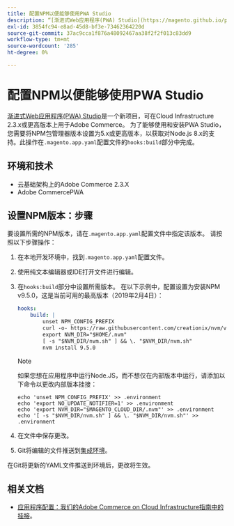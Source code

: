 ```yaml
---
title: 配置NPM以便能够使用PWA Studio
description: “[渐进式Web应用程序(PWA) Studio](https://magento.github.io/pwa-studio/)是一个新项目，可用于Adobe Commerce上的cloud infrastructure 2.3.x或更高版本。 为了能够使用和安装PWA Studio，您需要将NPM包管理器版本设置为5.x或更高版本，以获取对Node.js 8.x的支持。此操作在“.magento.app.yaml”配置文件的“hooks：build”部分中完成。
exl-id: 3854fc94-e8ad-45d8-bf3e-73462364220d
source-git-commit: 37ac9cca1f876a48092467aa38f2f2f013c83dd9
workflow-type: tm+mt
source-wordcount: '285'
ht-degree: 0%

---
```


# 配置NPM以便能够使用PWA Studio

[渐进式Web应用程序(PWA) Studio](https://magento.github.io/pwa-studio/)是一个新项目，可在Cloud Infrastructure 2.3.x或更高版本上用于Adobe Commerce。 为了能够使用和安装PWA Studio，您需要将NPM包管理器版本设置为5.x或更高版本，以获取对Node.js 8.x的支持。此操作在`.magento.app.yaml`配置文件的`hooks:build`部分中完成。

## 环境和技术

* 云基础架构上的Adobe Commerce 2.3.X
* Adobe CommercePWA

## 设置NPM版本：步骤

要设置所需的NPM版本，请在`.magento.app.yaml`配置文件中指定该版本。 请按照以下步骤操作：

1. 在本地开发环境中，找到`.magento.app.yaml`配置文件。
1. 使用纯文本编辑器或IDE打开文件进行编辑。
1. 在`hooks:build`部分中设置所需版本。 在以下示例中，配置设置为安装NPM v9.5.0，这是当前可用的最高版本（2019年2月4日）：

   ```yaml
   hooks:
       build: |
           unset NPM_CONFIG_PREFIX
           curl -o- https://raw.githubusercontent.com/creationix/nvm/v0.33.8/install.sh | bash
           export NVM_DIR="$HOME/.nvm"
           [ -s "$NVM_DIR/nvm.sh" ] && \. "$NVM_DIR/nvm.sh"
           nvm install 9.5.0
   ```

   >[!NOTE]
   >
   >如果您想在应用程序中运行Node.JS，而不想仅在内部版本中运行，请添加以下命令以更改内部版本挂接：
   > 
   > ```
   > echo 'unset NPM_CONFIG_PREFIX' >> .environment
   > echo 'export NO_UPDATE_NOTIFIER=1' >> .environment
   > echo 'export NVM_DIR="$MAGENTO_CLOUD_DIR/.nvm"' >> .environment
   > echo '[ -s "$NVM_DIR/nvm.sh" ] && \. "$NVM_DIR/nvm.sh"' >> .environment
   > ```

1. 在文件中保存更改。
1. Git将编辑的文件推送到[集成环境](/help/announcements/adobe-commerce-announcements/integration-environment-enhancement-request-pro-and-starter.md)。

在Git将更新的YAML文件推送到环境后，更改将生效。

## 相关文档

* [应用程序配置：我们的Adobe Commerce on Cloud Infrastructure指南中的挂接](https://experienceleague.adobe.com/docs/commerce-cloud-service/user-guide/configure/app/properties/hooks-property.html?lang=zh-Hans)。
